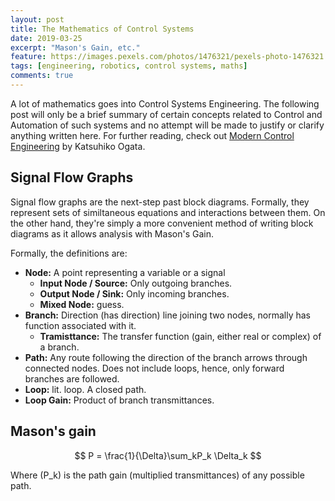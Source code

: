 ```yaml
---
layout: post
title: The Mathematics of Control Systems
date: 2019-03-25
excerpt: "Mason's Gain, etc."
feature: https://images.pexels.com/photos/1476321/pexels-photo-1476321.jpeg
tags: [engineering, robotics, control systems, maths]
comments: true
---
```


A lot of mathematics goes into Control Systems Engineering. The following post will only be a brief summary of certain concepts related to Control and Automation of such systems and no attempt will be made to justify or clarify anything written here. For further reading, check out <u>Modern Control Engineering</u> by Katsuhiko Ogata.

## Signal Flow Graphs

Signal flow graphs are the next-step past block diagrams. Formally, they represent sets of similtaneous equations and interactions between them. On the other hand, they're simply a more convenient method of writing block diagrams as it allows analysis with Mason's Gain.

Formally, the definitions are:

* **Node:** A point representing a variable or a signal
  * **Input Node / Source:** Only outgoing branches.
  * **Output Node / Sink:** Only incoming branches.
  * **Mixed Node:** guess.
* **Branch:** Direction (has direction) line joining two nodes, normally has function associated with it.
  * **Tramisttance:** The transfer function (gain, either real or complex) of a branch.
* **Path:** Any route following the direction of the branch arrows through connected nodes. Does not include loops, hence, only forward branches are followed.
* **Loop:** lit. loop. A closed path.
* **Loop Gain:** Product of branch transmittances.

## Mason's gain


$$
P  = \frac{1}{\Delta}\sum_kP_k \Delta_k
$$

Where \(P_k\) is the path gain (multiplied transmittances) of any possible path.
